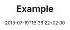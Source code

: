 ---
title: Example
date: 2018-07-19T16:36:22+02:00
lastmod: 2018-07-19T16:36:22+02:00
cover: "/images/default1.jpg"
draft: false
categories: ["category1"]
tags: ["tag1", "tag2"]
description: 
---